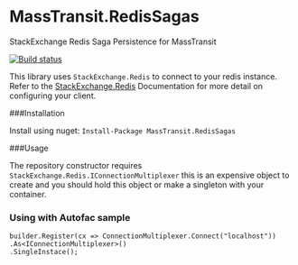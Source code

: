 # MassTransit.RedisSagas
StackExchange Redis Saga Persistence for MassTransit

[![Build status](https://ci.appveyor.com/api/projects/status/e0l18q0tjonu896p?svg=true)](https://ci.appveyor.com/project/ryankelley/masstransit-redissagas)

This library uses `StackExchange.Redis` to connect to your redis instance. Refer to the [StackExchange.Redis](https://github.com/StackExchange/StackExchange.Redis/blob/master/Docs/Basics.md) Documentation for more detail on configuring your client.

###Installation

Install using nuget: `Install-Package MassTransit.RedisSagas`

###Usage

The repository constructor requires `StackExchange.Redis.IConnectionMultiplexer` this is an expensive object to create and you should hold this object or make a singleton with your container.

### Using with Autofac sample

```
builder.Register(cx => ConnectionMultiplexer.Connect("localhost"))
.As<IConnectionMultiplexer>()
.SingleInstace();
```
